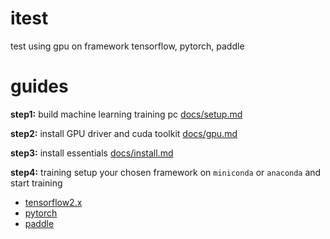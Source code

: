 # itest
test using gpu on framework tensorflow, pytorch, paddle

# guides

**step1:** build machine learning training pc [docs/setup.md](docs/setup.md)

**step2:** install GPU driver and cuda toolkit [docs/gpu.md](docs/gpu.md)

**step3:** install essentials [docs/install.md](docs/install.md)

**step4:** training
setup your chosen framework on `miniconda` or `anaconda` and start training
- [tensorflow2.x](tf2/readme.md)
- [pytorch](torch/readme.md)
- [paddle](paddle/readme.md)
